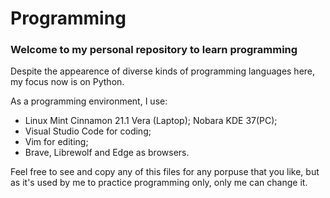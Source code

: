 # Programming

### Welcome to my personal repository to learn programming

Despite the appearence of diverse kinds of programming languages here, my focus now is on Python.

As a programming environment, I use:

- Linux Mint Cinnamon 21.1 Vera (Laptop); Nobara KDE 37(PC);
- Visual Studio Code for coding;
- Vim for editing;
- Brave, Librewolf and Edge as browsers.

Feel free to see and copy any of this files for any porpuse that you like, but as it's used by me to practice programming only, only me can change it.

